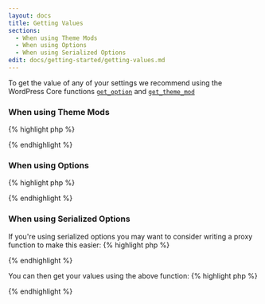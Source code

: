```yaml
---
layout: docs
title: Getting Values
sections:
  - When using Theme Mods
  - When using Options
  - When using Serialized Options
edit: docs/getting-started/getting-values.md
---
```


To get the value of any of your settings we recommend using the WordPress Core functions [`get_option`](https://codex.wordpress.org/Function_Reference/get_option) and [`get_theme_mod`](https://codex.wordpress.org/Function_Reference/get_theme_mod)

### When using **Theme Mods**

{% highlight php %}
<?php $value = get_theme_mod( 'option_name', 'default_value' ); ?>
{% endhighlight %}

### When using **Options**

{% highlight php %}
<?php $value = get_option( 'option_name', 'default_value' ); ?>
{% endhighlight %}

### When using **Serialized Options**

If you're using serialized options you may want to consider writing a proxy function to make this easier:
{% highlight php %}
<?php
function my_theme_get_option( $setting, $default ) {
    $options = get_option( 'option_name', array() );
    $value = $default;
    if ( isset( $options[ $setting ] ) ) {
        $value = $options[ $setting ];
    }
    return $value;
}
?>
{% endhighlight %}

You can then get your values using the above function:
{% highlight php %}
<?php $value = my_theme_get_option( 'option_name', 'default_value' ); ?>
{% endhighlight %}
